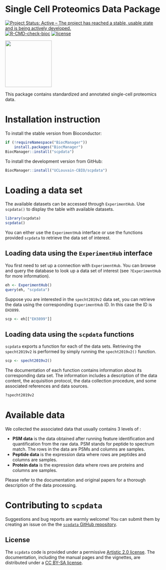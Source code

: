 
# Single Cell Proteomics Data Package

[![Project Status: Active – The project has reached a stable, usable state and is being actively developed.](https://www.repostatus.org/badges/latest/active.svg)](https://www.repostatus.org/#active)
[![R-CMD-check-bioc](https://github.com/UCLouvain-CBIO/scpdata/workflows/R-CMD-check-bioc/badge.svg)](https://github.com/UCLouvain-CBIO/scpdata/actions?query=workflow%3AR-CMD-check-bioc)
[![license](https://img.shields.io/badge/license-Artistic--2.0-brightgreen.svg)](https://opensource.org/licenses/Artistic-2.0)

<img
src="https://raw.githubusercontent.com/UCLouvain-CBIO/scpdata/master/sticker/sticker.png"
height="150">

This package contains standardized and annotated single-cell proteomics data.

# Installation instruction 

To install the stable version from Bioconductor:

```r
if (!requireNamespace("BiocManager"))
	install.packages("BiocManager")
BiocManager::install("scpdata")
```

To install the development version from GitHub:

```r
BiocManager::install("UCLouvain-CBIO/scpdata")
```

# Loading a data set 

The available datasets can be accessed through `ExperimentHub`. Use 
`scpdata()` to display the table with available datasets.

```r
library(scpdata)
scpdata()
```

You can either use the `ExperimentHub` interface or use the functions
provided `scpdata` to retrieve the data set of interest. 

## Loading data using the `ExperimentHub` interface

You first need to set up a connection with `ExperimentHub`. You can 
browse and query the database to look up a data set of interest (see
`?ExperimentHub` for more information).

```r
eh <- ExperimentHub()
query(eh, "scpdata")
```

Suppose you are interested in the `specht2019v2` data set, you can 
retrieve the data using the corresponding `ExperimentHub` ID. In this
case the ID is `EH3899`.

```r
scp <- eh[["EH3899"]]
```

## Loading data using the `scpdata` functions

`scpdata` exports a function for each of the data sets. Retrieving the
`specht2019v2` is performed by simply running the `specht2019v2()` 
function. 

```r
scp <- specht2019v2()
```

The documentation of each function contains information 
about its corresponding data set. The information includes a 
description of the data content, the acquisition protocol, the data 
collection procedure, and some associated references and data sources.

```r
?specht2019v2
```

# Available data

We collected the associated data that usually contains 3 levels of :

* **PSM data** is the data obtained after running feature 
  identification and quantification from the raw data. PSM stands for 
  peptide to spectrum match. The rows in the data are PSMs and columns
  are samples.
* **Peptide data** is the expression data where rows are peptides and 
  columns are samples.
* **Protein data** is the expression data where rows are proteins and 
  columns are samples.

Please refer to the documentation and original papers for a thorough 
description of the data processing. 

# Contributing to `scpdata`

Suggestions and bug reports are warmly welcome! You can submit them 
by creating an issue on the the 
[`scpdata` GitHub repository](https://github.com/UCLouvain-CBIO/scpdata/issues).

## License

The `scpdata` code is provided under a permissive 
[Artistic 2.0 license](https://opensource.org/licenses/Artistic-2.0). 
The documentation, including the manual pages and the vignettes, are
distributed under a 
[CC BY-SA license](https://creativecommons.org/licenses/by-sa/2.0/).
